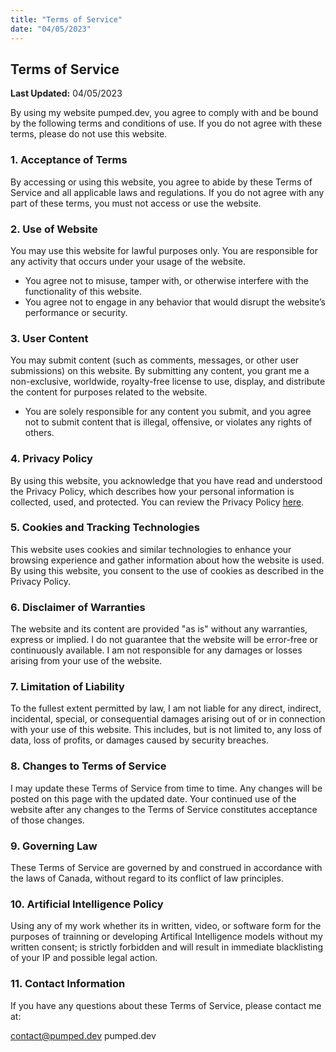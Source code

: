 ```yaml
---
title: "Terms of Service"
date: "04/05/2023"
---
```


## Terms of Service

**Last Updated:** 04/05/2023

By using my website pumped.dev, you agree to comply with and be bound by the following terms and conditions of use. If you do not agree with these terms, please do not use this website.

### 1. Acceptance of Terms

By accessing or using this website, you agree to abide by these Terms of Service and all applicable laws and regulations. If you do not agree with any part of these terms, you must not access or use the website.

### 2. Use of Website

You may use this website for lawful purposes only. You are responsible for any activity that occurs under your usage of the website.

- You agree not to misuse, tamper with, or otherwise interfere with the functionality of this website.
- You agree not to engage in any behavior that would disrupt the website’s performance or security.

### 3. User Content

You may submit content (such as comments, messages, or other user submissions) on this website. By submitting any content, you grant me a non-exclusive, worldwide, royalty-free license to use, display, and distribute the content for purposes related to the website.

- You are solely responsible for any content you submit, and you agree not to submit content that is illegal, offensive, or violates any rights of others.

### 4. Privacy Policy

By using this website, you acknowledge that you have read and understood the Privacy Policy, which describes how your personal information is collected, used, and protected. You can review the Privacy Policy [here](privacy).

### 5. Cookies and Tracking Technologies

This website uses cookies and similar technologies to enhance your browsing experience and gather information about how the website is used. By using this website, you consent to the use of cookies as described in the Privacy Policy.

### 6. Disclaimer of Warranties

The website and its content are provided "as is" without any warranties, express or implied. I do not guarantee that the website will be error-free or continuously available. I am not responsible for any damages or losses arising from your use of the website.

### 7. Limitation of Liability

To the fullest extent permitted by law, I am not liable for any direct, indirect, incidental, special, or consequential damages arising out of or in connection with your use of this website. This includes, but is not limited to, any loss of data, loss of profits, or damages caused by security breaches.

### 8. Changes to Terms of Service

I may update these Terms of Service from time to time. Any changes will be posted on this page with the updated date. Your continued use of the website after any changes to the Terms of Service constitutes acceptance of those changes.

### 9. Governing Law

These Terms of Service are governed by and construed in accordance with the laws of Canada, without regard to its conflict of law principles.

### 10. Artificial Intelligence Policy

Using any of my work whether its in written, video, or software form for the purposes of trainning or developing Artifical Intelligence models without my written consent; is strictly forbidden and will result in immediate blacklisting of your IP and possible legal action. 

### 11. Contact Information

If you have any questions about these Terms of Service, please contact me at:

contact@pumped.dev
pumped.dev
